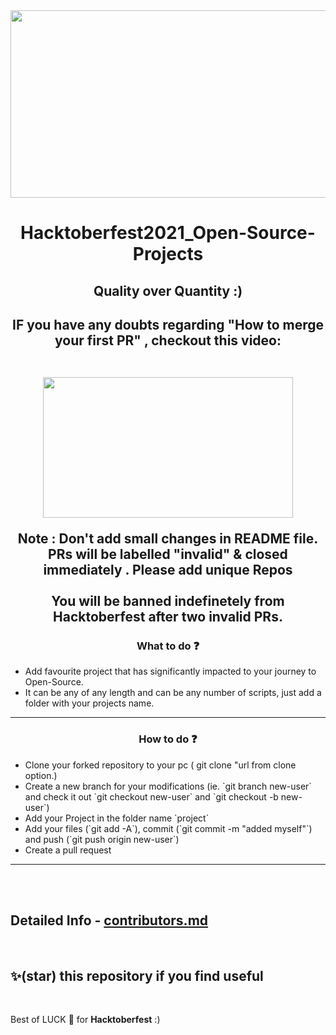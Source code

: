 <div align="center">
<img src="https://hacktoberfest.digitalocean.com/_nuxt/img/logo-hacktoberfest-full.f42e3b1.svg" width="700" height="300" style="width: 700px; height: 300px;">




  <h1> Hacktoberfest2021_Open-Source-Projects</h1>
  

<h2> Quality over Quantity :) <h2>
  

 IF you have any doubts regarding "How to merge your first PR" , checkout this video:
  <br>
  <br>
<p><a target="_blank" href="https://hacktoberfest.digitalocean.com/resources?wvideo=tf3u5ruz5y"><img src="https://embedwistia-a.akamaihd.net/deliveries/4bdee00ef68274f35bc6ad84ac1e49c6.jpg?image_play_button_size=2x&amp;image_crop_resized=960x540&amp;image_play_button=1&amp;image_play_button_color=1e71e7e0" width="400" height="225" style="width: 400px; height: 225px;"></a></p>


 <div> Note : Don't add small changes in README file. PRs will be labelled "invalid" & closed immediately . Please add unique Repos
   </div>
<br>
  
  <div> You will be banned indefinetely from Hacktoberfest after <bold>two</bold> invalid PRs.</div>
  
  </div>

  <h3 align="center"> What to do ❓</h3>
 
  <div>
<ul>
     <li> Add favourite project that has significantly impacted to your journey to Open-Source.</li>
     <li> It can be any of any length and can be any number of scripts, just add a folder with your projects name.</li>
</ul>
 </div>
  <hr>
   <h3 align="center"> How to do ❓</h3>
  
  <div>
    <ul>
      <li> Clone your forked repository to your pc ( git clone "url from clone option.)	</li>
      <li>Create a new branch for your modifications (ie. `git branch new-user` and check it out `git checkout new-user` and `git checkout -b new-user`)</li>
      <li>Add your Project in the folder name `project`</li>
      <li>Add your files (`git add -A`), commit (`git commit -m "added myself"`) and push (`git push origin new-user`)</li>
      <li>Create a pull request	</li>
    </ul>

</div>
  <hr>
  <br>
  
  <div>
    
  </div>
  

  <br>
  <h2>
    Detailed Info - <a target="_blank" href="https://github.com/anupamhaldkar/Hacktoberfest2021/blob/main/contributors.md">contributors.md </a>
  </h2>
  
<br>
    <h2>
    ✨(star) this repository if you find useful
    </h2><br>




Best of LUCK 🙌 for **Hacktoberfest** :)
  


